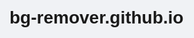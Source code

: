 # bg-remover.github.io<!DOCTYPE html>
<html lang="en">
<head>
    <meta charset="UTF-8">
    <meta name="viewport" content="width=device-width, initial-scale=1.0">
    <title>BG Remover Pro</title>
    <style>
        body {
            font-family: Arial, sans-serif;
            max-width: 1200px;
            margin: 0 auto;
            padding: 20px;
            background-color: #f0f2f5;
        }

        .container {
            text-align: center;
        }

        .upload-section {
            border: 2px dashed #ccc;
            padding: 40px;
            margin: 20px 0;
            border-radius: 10px;
            background: white;
        }

        .upload-btn {
            background-color: #4CAF50;
            color: white;
            padding: 15px 30px;
            border: none;
            border-radius: 5px;
            cursor: pointer;
            font-size: 16px;
            margin: 10px;
        }

        .preview-area {
            display: flex;
            justify-content: center;
            gap: 20px;
            flex-wrap: wrap;
            margin-top: 30px;
        }

        .preview-box {
            width: 400px;
            height: 400px;
            border: 1px solid #ddd;
            border-radius: 8px;
            overflow: hidden;
            background: white;
            position: relative;
        }

        #imagePreview, #videoPreview {
            max-width: 100%;
            max-height: 100%;
        }

        .processing-overlay {
            position: absolute;
            top: 0;
            left: 0;
            width: 100%;
            height: 100%;
            background: rgba(0,0,0,0.5);
            display: none;
            justify-content: center;
            align-items: center;
            color: white;
        }

        .download-btn {
            background-color: #007bff;
            color: white;
            padding: 10px 20px;
            border: none;
            border-radius: 5px;
            cursor: pointer;
            margin-top: 10px;
            display: none;
        }
    </style>
</head>
<body>
    <div class="container">
        <h1>Background Remover</h1>
        <div class="upload-section">
            <button class="upload-btn" onclick="document.getElementById('fileInput').click()">
                Upload Image
            </button>
            <button class="upload-btn" onclick="document.getElementById('videoInput').click()">
                Upload Video
            </button>
            
            <input type="file" id="fileInput" accept="image/*" hidden>
            <input type="file" id="videoInput" accept="video/*" hidden>
        </div>

        <div class="preview-area">
            <div class="preview-box">
                <div class="processing-overlay" id="imageProcessing">
                    Removing Background...
                </div>
                <img id="imagePreview" alt="Image Preview">
            </div>

            <div class="preview-box">
                <div class="processing-overlay" id="videoProcessing">
                    Processing Video...
                </div>
                <video id="videoPreview" controls></video>
            </div>
        </div>

        <button class="download-btn" id="downloadImage">Download Image</button>
        <button class="download-btn" id="downloadVideo">Download Video</button>
    </div>

    <script>
        // Image Handling
        document.getElementById('fileInput').addEventListener('change', function(e) {
            const file = e.target.files[0];
            const preview = document.getElementById('imagePreview');
            const processing = document.getElementById('imageProcessing');
            
            if (file) {
                const reader = new FileReader();
                reader.onload = function(e) {
                    preview.src = e.target.result;
                    processing.style.display = 'flex';
                    
                    // Simulate background removal processing
                    setTimeout(() => {
                        processing.style.display = 'none';
                        document.getElementById('downloadImage').style.display = 'inline-block';
                    }, 2000);
                }
                reader.readAsDataURL(file);
            }
        });

        // Video Handling
        document.getElementById('videoInput').addEventListener('change', function(e) {
            const file = e.target.files[0];
            const preview = document.getElementById('videoPreview');
            const processing = document.getElementById('videoProcessing');
            
            if (file) {
                preview.src = URL.createObjectURL(file);
                processing.style.display = 'flex';
                
                // Simulate video processing
                setTimeout(() => {
                    processing.style.display = 'none';
                    document.getElementById('downloadVideo').style.display = 'inline-block';
                }, 3000);
            }
        });
    </script>
</body>
</html>

